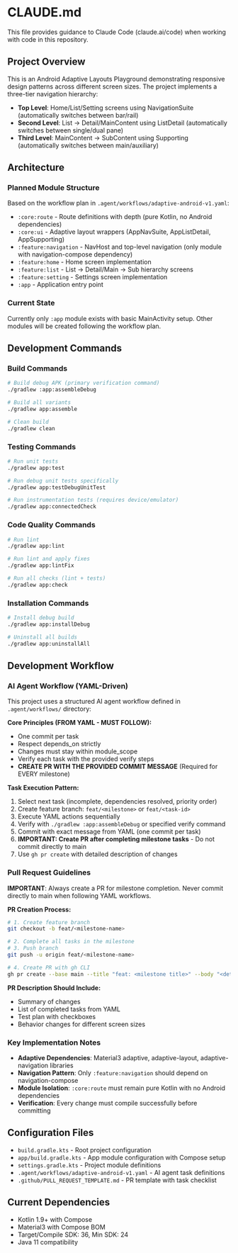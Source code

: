 # CLAUDE.md

This file provides guidance to Claude Code (claude.ai/code) when working with code in this repository.

## Project Overview

This is an Android Adaptive Layouts Playground demonstrating responsive design patterns across different screen sizes. The project implements a three-tier navigation hierarchy:

- **Top Level**: Home/List/Setting screens using NavigationSuite (automatically switches between bar/rail)
- **Second Level**: List → Detail/MainContent using ListDetail (automatically switches between single/dual pane)
- **Third Level**: MainContent → SubContent using Supporting (automatically switches between main/auxiliary)

## Architecture

### Planned Module Structure
Based on the workflow plan in `.agent/workflows/adaptive-android-v1.yaml`:

- `:core:route` - Route definitions with depth (pure Kotlin, no Android dependencies)
- `:core:ui` - Adaptive layout wrappers (AppNavSuite, AppListDetail, AppSupporting)
- `:feature:navigation` - NavHost and top-level navigation (only module with navigation-compose dependency)
- `:feature:home` - Home screen implementation
- `:feature:list` - List → Detail/Main → Sub hierarchy screens
- `:feature:setting` - Settings screen implementation
- `:app` - Application entry point

### Current State
Currently only `:app` module exists with basic MainActivity setup. Other modules will be created following the workflow plan.

## Development Commands

### Build Commands
```bash
# Build debug APK (primary verification command)
./gradlew :app:assembleDebug

# Build all variants
./gradlew app:assemble

# Clean build
./gradlew clean
```

### Testing Commands
```bash
# Run unit tests
./gradlew app:test

# Run debug unit tests specifically
./gradlew app:testDebugUnitTest

# Run instrumentation tests (requires device/emulator)
./gradlew app:connectedCheck
```

### Code Quality Commands
```bash
# Run lint
./gradlew app:lint

# Run lint and apply fixes
./gradlew app:lintFix

# Run all checks (lint + tests)
./gradlew app:check
```

### Installation Commands
```bash
# Install debug build
./gradlew app:installDebug

# Uninstall all builds
./gradlew app:uninstallAll
```

## Development Workflow

### AI Agent Workflow (YAML-Driven)
This project uses a structured AI agent workflow defined in `.agent/workflows/` directory:

**Core Principles (FROM YAML - MUST FOLLOW):**
- One commit per task
- Respect depends_on strictly
- Changes must stay within module_scope
- Verify each task with the provided verify steps
- **CREATE PR WITH THE PROVIDED COMMIT MESSAGE** (Required for EVERY milestone)

**Task Execution Pattern:**
1. Select next task (incomplete, dependencies resolved, priority order)
2. Create feature branch: `feat/<milestone>` or `feat/<task-id>`
3. Execute YAML actions sequentially
4. Verify with `./gradlew :app:assembleDebug` or specified verify command
5. Commit with exact message from YAML (one commit per task)
6. **IMPORTANT: Create PR after completing milestone tasks** - Do not commit directly to main
7. Use `gh pr create` with detailed description of changes

### Pull Request Guidelines
**IMPORTANT**: Always create a PR for milestone completion. Never commit directly to main when following YAML workflows.

**PR Creation Process:**
```bash
# 1. Create feature branch
git checkout -b feat/<milestone-name>

# 2. Complete all tasks in the milestone
# 3. Push branch
git push -u origin feat/<milestone-name>

# 4. Create PR with gh CLI
gh pr create --base main --title "feat: <milestone title>" --body "<detailed description>"
```

**PR Description Should Include:**
- Summary of changes
- List of completed tasks from YAML
- Test plan with checkboxes
- Behavior changes for different screen sizes

### Key Implementation Notes
- **Adaptive Dependencies**: Material3 adaptive, adaptive-layout, adaptive-navigation libraries
- **Navigation Pattern**: Only `:feature:navigation` should depend on navigation-compose
- **Module Isolation**: `:core:route` must remain pure Kotlin with no Android dependencies
- **Verification**: Every change must compile successfully before committing

## Configuration Files
- `build.gradle.kts` - Root project configuration
- `app/build.gradle.kts` - App module configuration with Compose setup
- `settings.gradle.kts` - Project module definitions
- `.agent/workflows/adaptive-android-v1.yaml` - AI agent task definitions
- `.github/PULL_REQUEST_TEMPLATE.md` - PR template with task checklist

## Current Dependencies
- Kotlin 1.9+ with Compose
- Material3 with Compose BOM
- Target/Compile SDK: 36, Min SDK: 24
- Java 11 compatibility